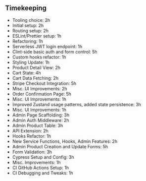 ## Timekeeping

- Tooling choice: 2h
- Initial setup: 2h
- Routing setup: 2h
- ESLint/Prettier setup: 1h
- Refactoring: 1h
- Serverless JWT login endpoint: 1h
- Clint-side basic auth and form control: 5h
- Custom hooks refactor: 1h
- Styling Update: 1h
- Product Detail View: 2h
- Cart State: 4h
- Cart Data Fetching: 2h
- Stripe Checkout Integration: 5h
- Misc. UI Improvements: 2h
- Order Confirmation Page: 5h
- Misc. UI Improvements: 1h
- Improved Zustand usage patterns, added state persistence: 3h
- Misc. UI Improvements: 1h
- Admin Page Scaffolding: 3h
- Admin Auth Middleware: 2h
- Admin Product Table: 3h
- API Extension: 2h
- Hooks Refactor: 1h
- New Service Functions, Hooks, Admin Features: 2h
- Admin Product Creation and Update Forms: 5h
- Form Validation: 3h
- Cypress Setup and Config: 3h
- Misc. Improvements: 1h
- CI GitHub Actions Setup: 1h
- CI Debugging and Tweaks: 1h

